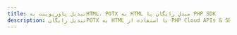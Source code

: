 ---title: تبدیل پاورپوینت بهHTML، POTX به HTML مبدل رایگان یا PHP SDKdescription: تبدیل رایگانPOTX به HTML با استفاده از PHP Cloud APIs & SDK. همچنین اسناد Microsoft PowerPoint را در Cloud ایجاد، ویرایش و رندر کنید.---